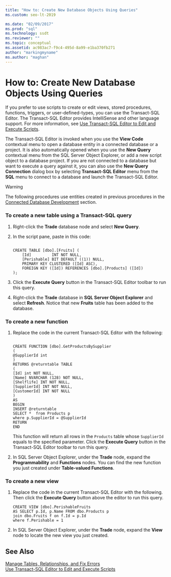 ```yaml
---
title: "How to: Create New Database Objects Using Queries"
ms.custom: seo-lt-2019

ms.date: "02/09/2017"
ms.prod: "sql"
ms.technology: ssdt
ms.reviewer: ""
ms.topic: conceptual
ms.assetid: ac983ac7-f9c4-495d-8a99-e1ba370fb271
author: "markingmyname"
ms.author: "maghan"
---
```

# How to: Create New Database Objects Using Queries
If you prefer to use scripts to create or edit views, stored procedures, functions, triggers, or user-defined-types, you can use the Transact\-SQL Editor. The Transact\-SQL Editor provides IntelliSense and other language support. For more information, see [Use Transact-SQL Editor to Edit and Execute Scripts](../ssdt/use-transact-sql-editor-to-edit-and-execute-scripts.md).  
  
The Transact\-SQL Editor is invoked when you use the **View Code** contextual menu to open a database entity in a connected database or a project. It is also automatically opened when you use the **New Query** contextual menu from the SQL Server Object Explorer, or add a new script object to a database project. If you are not connected to a database but want to execute a query against it, you can also use the **New Query Connection** dialog box by selecting **Transact-SQL Editor** menu from the **SQL** menu to connect to a database and launch the Transact\-SQL Editor.  
  
> [!WARNING]  
> The following procedures use entities created in previous procedures in the [Connected Database Development](../ssdt/connected-database-development.md) section.  
  
### To create a new table using a Transact\-SQL query  
  
1.  Right-click the **Trade** database node and select **New Query**.  
  
2.  In the script pane, paste in this code:  
  
    ```  
  
    CREATE TABLE [dbo].[Fruits] (  
        [Id]         INT NOT NULL,  
        [Perishable] BIT DEFAULT ((1)) NULL,  
        PRIMARY KEY CLUSTERED ([Id] ASC),  
        FOREIGN KEY ([Id]) REFERENCES [dbo].[Products] ([Id])   
    );  
    ```  
  
3.  Click the **Execute Query** button in the Transact\-SQL Editor toolbar to run this query.  
  
4.  Right-click the **Trade** database in **SQL Server Object Explorer** and select **Refresh**. Notice that new **Fruits** table has been added to the database.  
  
### To create a new function  
  
1.  Replace the code in the current Transact\-SQL Editor with the following:  
  
    ```  
  
    CREATE FUNCTION [dbo].GetProductsBySupplier  
    (  
    @SupplierId int  
    )  
    RETURNS @returntable TABLE   
    (  
    [Id] int NOT NULL,   
    [Name] NVARCHAR (128) NOT NULL,  
    [Shelflife] INT NOT NULL,  
    [SupplierId] INT NOT NULL,  
    [CustomerId] INT NOT NULL  
    )  
    AS  
    BEGIN  
    INSERT @returntable  
    SELECT *  from Products p  
    where p.SupplierId = @SupplierId  
    RETURN   
    END  
    ```  
  
    This function will return all rows in the `Products` table whose `SupplierId` equals to the specified parameter. Click the **Execute Query** button in the Transact\-SQL Editor toolbar to run this query.  
  
2.  In SQL Server Object Explorer, under the **Trade** node, expand the **Programmability** and **Functions** nodes. You can find the new function you just created under **Table-valued Functions**.  
  
### To create a new view  
  
1.  Replace the code in the current Transact\-SQL Editor with the following. Then click the **Execute Query** button above the editor to run this query.  
  
    ```  
    CREATE VIEW [dbo].PerishableFruits   
    AS SELECT p.Id, p.Name FROM dbo.Products p  
    join dbo.Fruits f on f.Id = p.Id  
    where f.Perishable = 1  
    ```  
  
2.  In SQL Server Object Explorer, under the **Trade** node, expand the **View** node to locate the new view you just created.  
  
## See Also  
[Manage Tables, Relationships, and Fix Errors](../ssdt/manage-tables-relationships-and-fix-errors.md)  
[Use Transact-SQL Editor to Edit and Execute Scripts](../ssdt/use-transact-sql-editor-to-edit-and-execute-scripts.md)  
  
